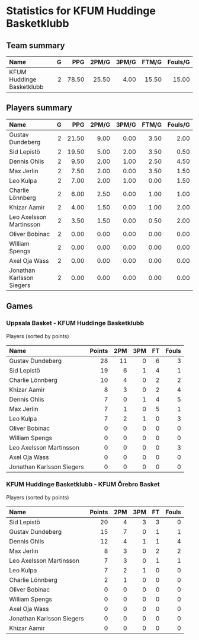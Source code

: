 # Statistics for KFUM Huddinge Basketklubb

## Team summary

| Name | G | PPG | 2PM/G | 3PM/G | FTM/G | Fouls/G |
|:-----|--:|----:|------:|------:|------:|--------:|
| KFUM Huddinge Basketklubb | 2 | 78.50 | 25.50 | 4.00 | 15.50 | 15.00 |

## Players summary

| Name | G | PPG | 2PM/G | 3PM/G | FTM/G | Fouls/G |
|:-----|--:|----:|------:|------:|------:|--------:|
| Gustav Dundeberg | 2 | 21.50 | 9.00 | 0.00 | 3.50 | 2.00 |
| Sid Lepistö | 2 | 19.50 | 5.00 | 2.00 | 3.50 | 0.50 |
| Dennis Ohlis | 2 | 9.50 | 2.00 | 1.00 | 2.50 | 4.50 |
| Max Jerlin | 2 | 7.50 | 2.00 | 0.00 | 3.50 | 1.50 |
| Leo Kulpa | 2 | 7.00 | 2.00 | 1.00 | 0.00 | 1.50 |
| Charlie Lönnberg | 2 | 6.00 | 2.50 | 0.00 | 1.00 | 1.00 |
| Khizar Aamir | 2 | 4.00 | 1.50 | 0.00 | 1.00 | 2.00 |
| Leo Axelsson Martinsson | 2 | 3.50 | 1.50 | 0.00 | 0.50 | 2.00 |
| Oliver Bobinac | 2 | 0.00 | 0.00 | 0.00 | 0.00 | 0.00 |
| William Spengs | 2 | 0.00 | 0.00 | 0.00 | 0.00 | 0.00 |
| Axel Oja Wass | 2 | 0.00 | 0.00 | 0.00 | 0.00 | 0.00 |
| Jonathan Karlsson Siegers | 2 | 0.00 | 0.00 | 0.00 | 0.00 | 0.00 |

## Games

### Uppsala Basket - KFUM Huddinge Basketklubb

Players (sorted by points)

| Name | Points | 2PM | 3PM | FT | Fouls |
|:-----|-------:|----:|----:|---:|------:|
| Gustav Dundeberg | 28 | 11 |  0 |  6 |  3 |
| Sid Lepistö | 19 |  6 |  1 |  4 |  1 |
| Charlie Lönnberg | 10 |  4 |  0 |  2 |  2 |
| Khizar Aamir |  8 |  3 |  0 |  2 |  4 |
| Dennis Ohlis |  7 |  0 |  1 |  4 |  5 |
| Max Jerlin |  7 |  1 |  0 |  5 |  1 |
| Leo Kulpa |  7 |  2 |  1 |  0 |  3 |
| Oliver Bobinac |  0 |  0 |  0 |  0 |  0 |
| William Spengs |  0 |  0 |  0 |  0 |  0 |
| Leo Axelsson Martinsson |  0 |  0 |  0 |  0 |  3 |
| Axel Oja Wass |  0 |  0 |  0 |  0 |  0 |
| Jonathan Karlsson Siegers |  0 |  0 |  0 |  0 |  0 |

### KFUM Huddinge Basketklubb - KFUM Örebro Basket

Players (sorted by points)

| Name | Points | 2PM | 3PM | FT | Fouls |
|:-----|-------:|----:|----:|---:|------:|
| Sid Lepistö | 20 |  4 |  3 |  3 |  0 |
| Gustav Dundeberg | 15 |  7 |  0 |  1 |  1 |
| Dennis Ohlis | 12 |  4 |  1 |  1 |  4 |
| Max Jerlin |  8 |  3 |  0 |  2 |  2 |
| Leo Axelsson Martinsson |  7 |  3 |  0 |  1 |  1 |
| Leo Kulpa |  7 |  2 |  1 |  0 |  0 |
| Charlie Lönnberg |  2 |  1 |  0 |  0 |  0 |
| Oliver Bobinac |  0 |  0 |  0 |  0 |  0 |
| William Spengs |  0 |  0 |  0 |  0 |  0 |
| Axel Oja Wass |  0 |  0 |  0 |  0 |  0 |
| Jonathan Karlsson Siegers |  0 |  0 |  0 |  0 |  0 |
| Khizar Aamir |  0 |  0 |  0 |  0 |  0 |

